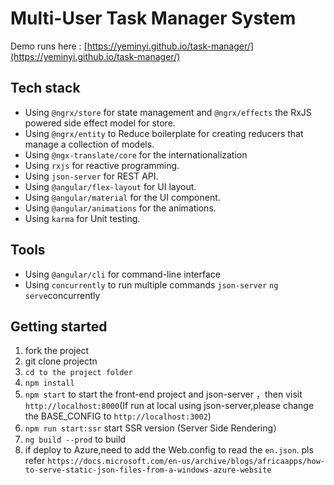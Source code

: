 # Multi-User Task Manager System

Demo runs here : [https://yeminyi.github.io/task-manager/](https://yeminyi.github.io/task-manager/)

## Tech stack

- Using `@ngrx/store` for state management and `@ngrx/effects` the RxJS powered side effect model for store.
- Using `@ngrx/entity` to Reduce boilerplate for creating reducers that manage a collection of models.
- Using `@ngx-translate/core` for the internationalization
- Using `rxjs` for reactive programming.
- Using `json-server` for REST API.
- Using `@angular/flex-layout` for UI layout.
- Using `@angular/material` for the UI component.
- Using `@angular/animations` for the animations.
- Using `karma` for Unit testing.

## Tools

- Using `@angular/cli` for command-line interface
- Using `concurrently` to run multiple commands `json-server`  `ng serve`concurrently

## Getting started

1. fork the project
2. git clone projectn
3. `cd to the project folder`
4. `npm install`
5. `npm start` to start the front-end project and json-server ，then visit `http://localhost:8000`(If run at local using json-server,please change the BASE_CONFIG to `http://localhost:3002`)
6. `npm run start:ssr` start SSR version (Server Side Rendering）
7. `ng build --prod` to build
8. if deploy to Azure,need to add the Web.config to read the `en.json`. pls refer `https://docs.microsoft.com/en-us/archive/blogs/africaapps/how-to-serve-static-json-files-from-a-windows-azure-website`
